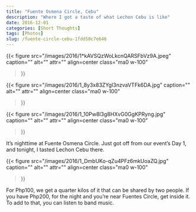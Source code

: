 ```yaml
---
title: "Fuente Osmena Circle, Cebu"
description: "Where I got a taste of what Lechon Cebu is like"
date: 2016-12-01
categories: [Short Thoughts]
tags: [Photos]
slug: /fuente-circle-cebu-1fdd50c7e646
---
```


{{< figure
  src="/images/2016/1*kAVSQzWoLkcnQARSFbVz9A.jpeg"
  caption=""
  alt="" attr="" 
  align=center class="ma0 w-100"
>}}

{{< figure
  src="/images/2016/1_8y3x83ZYgI3nzvaVTFk6DA.jpg"
  caption=""
  alt="" attr="" 
  align=center class="ma0 w-100"
>}}

{{< figure
  src="/images/2016/1_10Pw8I3g8HXvG0GgKPRyng.jpg"
  caption=""
  alt="" attr="" 
  align=center class="ma0 w-100"
>}}


It’s nighttime at Fuente Osmena Circle. Just got off from our event’s Day 1, and tonight, I tasted Lechon Cebu there.

{{< figure
  src="/images/2016/1_DmbUKo-qZu4PFz6mkUoaZQ.jpg"
  caption=""
  alt="" attr="" 
  align=center class="ma0 w-100"
>}}

For Php100, we get a quarter kilos of it that can be shared by two people. If you have Php200, for the night and you’re near Fuentes Circle, get inside it. To add to that, you can listen to band music.

